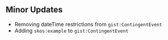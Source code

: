 ## Minor Updates

- Removing dateTime restrictions from `gist:ContingentEvent`
- Adding `skos:example` to `gist:ContingentEvent`
